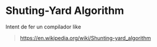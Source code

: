 Shuting-Yard Algorithm
======================

Intent de fer un compilador like
> https://en.wikipedia.org/wiki/Shunting-yard_algorithm
